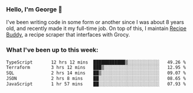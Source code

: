 ### Hello, I'm George 👋

I've been writing code in some form or another since I was about 8 years old, and recently made it my full-time job. On top of this, I maintain [Recipe Buddy](https://github.com/georgegebbett/recipe-buddy), a recipe scraper that interfaces with Grocy.  

<!--
**georgegebbett/georgegebbett** is a ✨ _special_ ✨ repository because its `README.md` (this file) appears on your GitHub profile.

Here are some ideas to get you started:

- 🔭 I’m currently working on ...
- 🌱 I’m currently learning ...
- 👯 I’m looking to collaborate on ...
- 🤔 I’m looking for help with ...
- 💬 Ask me about ...
- 📫 How to reach me: ...
- 😄 Pronouns: ...
- ⚡ Fun fact: ...
-->

### What I've been up to this week:
<!--START_SECTION:waka-->

```txt
TypeScript       12 hrs 12 mins  ████████████▒░░░░░░░░░░░░   49.26 %
Terraform        3 hrs 12 mins   ███▒░░░░░░░░░░░░░░░░░░░░░   12.95 %
SQL              2 hrs 14 mins   ██▒░░░░░░░░░░░░░░░░░░░░░░   09.07 %
JSON             2 hrs 8 mins    ██░░░░░░░░░░░░░░░░░░░░░░░   08.65 %
JavaScript       1 hr 57 mins    ██░░░░░░░░░░░░░░░░░░░░░░░   07.93 %
```

<!--END_SECTION:waka-->
